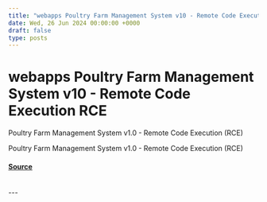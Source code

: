 ```yaml
---
title: "webapps Poultry Farm Management System v10 - Remote Code Execution RCE"
date: Wed, 26 Jun 2024 00:00:00 +0000
draft: false
type: posts
---
```

# webapps Poultry Farm Management System v10 - Remote Code Execution RCE





Poultry Farm Management System v1.0 - Remote Code Execution (RCE)

Poultry Farm Management System v1.0 - Remote Code Execution (RCE)

#### [Source](https://www.exploit-db.com/exploits/52053)

<br/>
---
